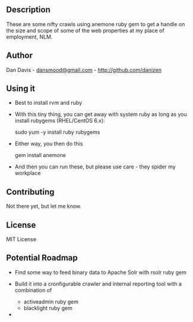 
## Description ##

These are some nifty crawls using anemone ruby gem to get a handle on the size and scope
of some of the web properties at my place of employment, NLM.

## Author ##

Dan Davis - dansmood@gmail.com - http://github.com/danizen

## Using it ##

- Best to install rvm and ruby 
- With this tiny thing, you can get away with system ruby as long as you install rubygems (RHEL/CentOS 6.x):

    sudo yum -y install ruby rubygems

- Either way, you then do this

    gem install anemone

- And then you can run these, but please use care - they spider my workplace

## Contributing ##

Not there yet, but let me know.

## License ##

MIT License

## Potential Roadmap ##

- Find some way to feed binary data to Apache Solr with rsolr ruby gem
- Build it into a cronfigurable crawler and internal reporting tool with a combination of
    + activeadmin ruby gem 
    + blacklight ruby gem

- 
